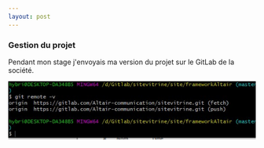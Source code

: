 ```yaml
---
layout: post
---
```


### Gestion du projet

Pendant mon stage j'envoyais ma version du projet sur le GitLab de la société.

![gitlab](images/gitlab.jpg)